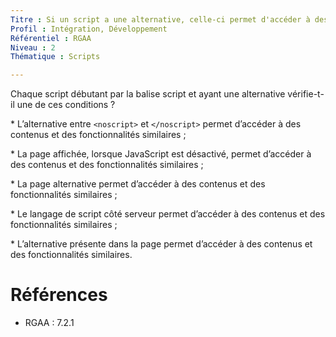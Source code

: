 ```yaml
---
Titre : Si un script a une alternative, celle-ci permet d'accéder à des contenus et des fonctionnalité équivalentes à la version avec javascript.
Profil : Intégration, Développement
Référentiel : RGAA
Niveau : 2
Thématique : Scripts

---
```

Chaque script débutant par la balise script et ayant une alternative vérifie-t-il une de ces conditions ?

\* L’alternative entre `<noscript>` et `</noscript>` permet d’accéder à des contenus et des fonctionnalités similaires ;

\* La page affichée, lorsque JavaScript est désactivé, permet d’accéder à des contenus et des fonctionnalités similaires ;

\* La page alternative permet d’accéder à des contenus et des fonctionnalités similaires ;

\* Le langage de script côté serveur permet d’accéder à des contenus et des fonctionnalités similaires ;

\* L’alternative présente dans la page permet d’accéder à des contenus et des fonctionnalités similaires.

# Références

*   RGAA : 7.2.1